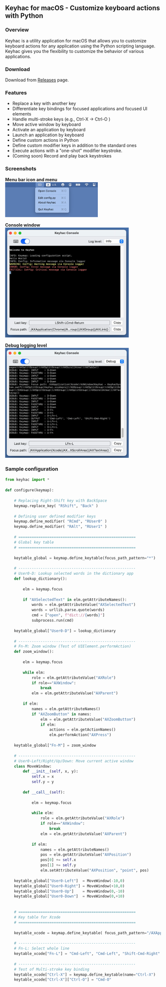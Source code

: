 ## Keyhac for macOS - Customize keyboard actions with Python

### Overview

Keyhac is a utility application for macOS that allows you to customize keyboard actions for any application using the Python scripting language.
Keyhac gives you the flexibility to customize the behavior of various applications.

### Download

Download from [Releases](https://github.com/crftwr/keyhac-mac/releases) page.

### Features

- Replace a key with another key
- Differentiate key bindings for focused applications and focused UI elements
- Handle multi-stroke keys (e.g., Ctrl-X → Ctrl-O )
- Move active window by keyboard
- Activate an application by keyboard
- Launch an application by keyboard
- Define custom actions in Python
- Define custom modifier keys in addition to the standard ones
- Execute actions with a "one-shot" modifier keystroke.
- (Coming soon) Record and play back keystrokes

### Screenshots

**Menu bar icon and menu**
<br/><img src="images/menubar-extra.png" alt="menubar-extra" style="width:300px;"/>

**Console window**
<br/><img src="images/console-window.png" alt="console-window" style="width:400px;"/>

**Debug logging level**
<br/><img src="images/debug-logging.png" alt="debug-logging" style="width:400px;"/>


### Sample configuration

``` python
from keyhac import *

def configure(keymap):

    # Replacing Right-Shift key with BackSpace
    keymap.replace_key( "RShift", "Back" )

    # Defining user defined modifier keys
    keymap.define_modifier( "RCmd", "RUser0" )
    keymap.define_modifier( "RAlt", "RUser1" )

    # =====================================================
    # Global key table
    # =====================================================

    keytable_global = keymap.define_keytable(focus_path_pattern="*")

    # -----------------------------------------------------
    # User0-D: Lookup selected words in the dictionary app
    def lookup_dictionary():

        elm = keymap.focus

        if "AXSelectedText" in elm.getAttributeNames():
            words = elm.getAttributeValue("AXSelectedText")
            words = urllib.parse.quote(words)
            cmd = ["open", f"dict://{words}"]
            subprocess.run(cmd)

    keytable_global["User0-D"] = lookup_dictionary

    # -----------------------------------------------------
    # Fn-M: Zoom window (Test of UIElement.performAction)
    def zoom_window():

        elm = keymap.focus

        while elm:
            role = elm.getAttributeValue("AXRole")
            if role=="AXWindow":
                break
            elm = elm.getAttributeValue("AXParent")

        if elm:
            names = elm.getAttributeNames()
            if "AXZoomButton" in names:
                elm = elm.getAttributeValue("AXZoomButton")
                if elm:
                    actions = elm.getActionNames()
                    elm.performAction("AXPress")

    keytable_global["Fn-M"] = zoom_window

    # -----------------------------------------------------
    # User0-Left/Right/Up/Down: Move current active window
    class MoveWindow:
        def __init__(self, x, y):
            self.x = x
            self.y = y

        def __call__(self):

            elm = keymap.focus

            while elm:
                role = elm.getAttributeValue("AXRole")
                if role=="AXWindow":
                    break
                elm = elm.getAttributeValue("AXParent")

            if elm:
                names = elm.getAttributeNames()
                pos = elm.getAttributeValue("AXPosition")
                pos[0] += self.x
                pos[1] += self.y
                elm.setAttributeValue("AXPosition", "point", pos)

    keytable_global["User0-Left"]  = MoveWindow(-10,0)
    keytable_global["User0-Right"] = MoveWindow(+10,0)
    keytable_global["User0-Up"]    = MoveWindow(0,-10)
    keytable_global["User0-Down"]  = MoveWindow(0,+10)


    # =====================================================
    # Key table for Xcode
    # =====================================================

    keytable_xcode = keymap.define_keytable( focus_path_pattern="/AXApplication(Xcode)/*/AXTextArea()" )

    # -----------------------------------------------------
    # Fn-L: Select whole line
    keytable_xcode["Fn-L"] = "Cmd-Left", "Cmd-Left", "Shift-Cmd-Right"

    # -----------------------------------------------------
    # Test of Multi-stroke key binding
    keytable_xcode["Ctrl-X"] = keymap.define_keytable(name="Ctrl-X")
    keytable_xcode["Ctrl-X"]["Ctrl-O"] = "Cmd-O"
